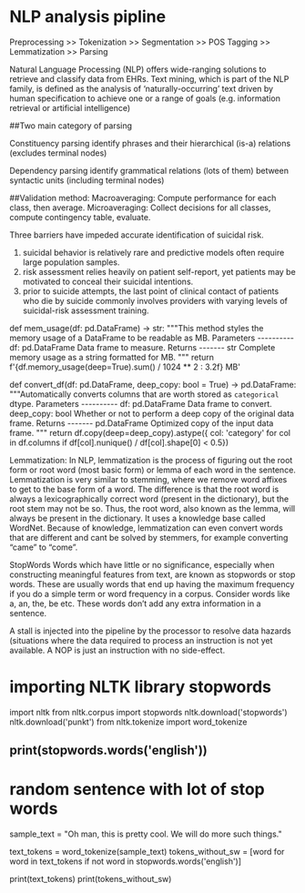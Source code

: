 # NLP analysis pipline

Preprocessing >> Tokenization >> Segmentation >> POS Tagging >> Lemmatization >> Parsing

Natural Language Processing (NLP) offers wide-ranging solutions to retrieve and classify data from EHRs. Text mining, which is part of the NLP family, is defined as the analysis of ‘naturally-occurring’ text driven by human specification to achieve one or a range of goals (e.g. information retrieval or artificial intelligence)

##Two main category of parsing

Constituency parsing
identify phrases and their hierarchical (is-a) relations (excludes terminal nodes)

Dependency parsing
identify grammatical relations (lots of them) between syntactic units (including terminal nodes)



##Validation method:
Macroaveraging: Compute performance for each class, then average.
Microaveraging: Collect decisions for all classes, compute contingency table, evaluate.


Three barriers have impeded accurate identification of suicidal risk. 
1. suicidal behavior is relatively rare and predictive models often require large population samples.
2. risk assessment relies heavily on patient self-report, yet patients may be motivated to conceal their suicidal intentions. 
3. prior to suicide attempts, the last point of clinical contact of patients who die by suicide commonly involves providers with varying levels of suicidal-risk assessment training.

def mem_usage(df: pd.DataFrame) -> str: 
"""This method styles the memory usage of a DataFrame to be readable as MB. Parameters ---------- df: pd.DataFrame Data frame to measure. Returns ------- str Complete memory usage as a string formatted for MB. """ 
    return f'{df.memory_usage(deep=True).sum() / 1024 ** 2 : 3.2f} MB'

def convert_df(df: pd.DataFrame, deep_copy: bool = True) -> pd.DataFrame: 
"""Automatically converts columns that are worth stored as ``categorical`` dtype. Parameters ---------- df: pd.DataFrame Data frame to convert. deep_copy: bool Whether or not to perform a deep copy of the original data frame. Returns ------- pd.DataFrame Optimized copy of the input data frame. """ 
    return df.copy(deep=deep_copy).astype({ col: 'category' for col in df.columns if df[col].nunique() / df[col].shape[0] < 0.5})

Lemmatization:
In NLP, lemmatization is the process of figuring out the root form or root word (most basic form) or lemma of each word in the sentence. Lemmatization is very similar to stemming, where we remove word affixes to get to the base form of a word. The difference is that the root word is always a lexicographically correct word (present in the dictionary), but the root stem may not be so. Thus, the root word, also known as the lemma, will always be present in the dictionary. It uses a knowledge base called WordNet. Because of knowledge, lemmatization can even convert words that are different and cant be solved by stemmers, for example converting “came” to “come”.

StopWords
Words which have little or no significance, especially when constructing meaningful features from text, are known as stopwords or stop words. These are usually words that end up having the maximum frequency if you do a simple term or word frequency in a corpus. Consider words like a, an, the, be etc. These words don’t add any extra information in a sentence.

A stall is injected into the pipeline by the processor to resolve data hazards (situations where the data required to process an instruction is not yet available. A NOP is just an instruction with no side-effect.

# importing NLTK library stopwords
import nltk
from nltk.corpus import stopwords
nltk.download('stopwords')
nltk.download('punkt')
from nltk.tokenize import word_tokenize

## print(stopwords.words('english'))

# random sentence with lot of stop words
sample_text = "Oh man, this is pretty cool. We will do more such things."

text_tokens = word_tokenize(sample_text)
tokens_without_sw = [word for word in text_tokens if not word in stopwords.words('english')]

print(text_tokens)
print(tokens_without_sw)
